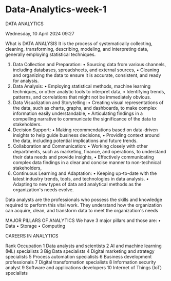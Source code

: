 # Data-Analytics-week-1

DATA ANALYTICS

Wednesday, 10 April 2024
09:27

What is DATA ANALYSIS
It is the process of systematically collecting, cleaning, transforming, describing, modeling, and interpreting data, generally employing statistical techniques.

1. Data Collection and Preparation:
• Sourcing data from various channels, including databases, spreadsheets, and external sources,
• Cleaning and organizing the data to ensure it is accurate, consistent, and ready for analysis.
2. Data Analysis:
• Employing statistical methods, machine learning techniques, or other analytic tools to interpret data,
• Identifying trends, patterns, and correlations that might not be immediately obvious.
3. Data Visualization and Storytelling:
• Creating visual representations of the data, such as charts, graphs, and dashboards, to make complex information easily understandable,
• Articulating findings in a compelling narrative to communicate the significance of the data to stakeholders.
4. Decision Support:
• Making recommendations based on data-driven insights to help guide business decisions,
• Providing context around the data, including potential implications and future trends.
5. Collaboration and Communication:
• Working closely with other departments, such as marketing, finance, and operations, to understand their data needs and provide insights,
• Effectively communicating complex data findings in a clear and concise manner to non-technical stakeholders,
6. Continuous Learning and Adaptation:
• Keeping up-to-date with the latest industry trends, tools, and technologies in data analysis.
• Adapting to new types of data and analytical methods as the organization's needs evolve.

Data analysts are the professionals who possess the skills and knowledge required to perform this vital work. They understand how the organization can acquire, clean, and transform data to meet the organization's needs


MAJOR PILLARS OF ANALYTICS
We have 3 major pillars and those are:
• Data
• Storage
• Computing

CAREERS IN ANALYTICS

Rank	Occupation
1	Data analysts and scientists
2	AI and machine learning (ML) specialists
3	Big Data specialists
4	Digital marketing and strategy specialists
5	Process automation specialists
6	Business development professionals
7	Digital transformation specialists
8	Information security analyst
9	Software and applications developers
10	Internet of Things (IoT) specialists



